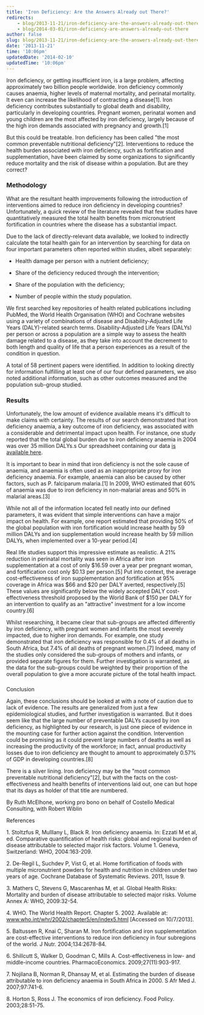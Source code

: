 ```yaml
---
title: 'Iron Deficiency: Are the Answers Already out There?'
redirects:
    - blog/2013-11-21/iron-deficiency-are-the-answers-already-out-there
    - blog/2014-03-01/iron-deficiency-are-answers-already-out-there
author: false
slug: blog/2013-11-21/iron-deficiency-are-the-answers-already-out-there
date: '2013-11-21'
time: '10:06pm'
updatedDate: '2014-02-10'
updatedTime: '10:06pm'
---
```

Iron deficiency, or getting insufficient iron, is a large problem, affecting approximately two billion people worldwide. Iron deficiency commonly causes anaemia, higher levels of maternal mortality, and perinatal mortality. It even can increase the likelihood of contracting a disease[1]. Iron deficiency contributes substantially to global death and disability, particularly in developing countries. Pregnant women, perinatal women and young children are the most affected by iron deficiency, largely because of the high iron demands associated with pregnancy and growth.[1]

But this could be treatable. Iron deficiency has been called "the most common preventable nutritional deficiency"[2]. Interventions to reduce the health burden associated with iron deficiency, such as fortification and supplementation, have been claimed by some organizations to significantly reduce mortality and the risk of disease within a population. But are they correct?

### Methodology

What are the resultant health improvements following the introduction of interventions aimed to reduce iron deficiency in developing countries? Unfortunately, a quick review of the literature revealed that few studies have quantitatively measured the total health benefits from micronutrient fortification in countries where the disease has a substantial impact.

Due to the lack of directly-relevant data available, we looked to indirectly calculate the total health gain for an intervention by searching for data on four important parameters often reported within studies, albeit separately:

*   Health damage per person with a nutrient deficiency;

*   Share of the deficiency reduced through the intervention;

*   Share of the population with the deficiency;

*   Number of people within the study population.

We first searched key repositories of health related publications including PubMed, the World Health Organisation (WHO) and Cochrane websites using a variety of combinations of disease and Disability-Adjusted Life Years (DALY)-related search terms. Disability-Adjusted Life Years (DALYs) per person or across a population are a simple way to assess the health damage related to a disease, as they take into account the decrement to both length and quality of life that a person experiences as a result of the condition in question.

A total of 58 pertinent papers were identified. In addition to looking directly for information fulfilling at least one of our four defined parameters, we also noted additional information, such as other outcomes measured and the population sub-group studied.

### Results

Unfortunately, the low amount of evidence available means it's difficult to make claims with certainty. The results of our search demonstrated that iron deficiency anaemia, a key outcome of iron deficiency, was associated with a considerable and detrimental impact upon health. For instance, one study reported that the total global burden due to iron deficiency anaemia in 2004 was over 35 million DALYs.s Our spreadsheet containing our data [is available here](https://docs.google.com/spreadsheet/ccc?key=0As_48dde-9C3dDA3LWhFU3kxeUpfRlo3WkxVTFZMbGc&usp=sharing#gid=0).

It is important to bear in mind that iron deficiency is not the sole cause of anaemia, and anaemia is often used as an inappropriate proxy for iron deficiency anaemia. For example, anaemia can also be caused by other factors, such as P. falciparum malaria.[1] In 2009, WHO estimated that 60% of anaemia was due to iron deficiency in non-malarial areas and 50% in malarial areas.[3]

While not all of the information located fell neatly into our defined parameters, it was evident that simple interventions can have a major impact on health. For example, one report estimated that providing 50% of the global population with iron fortification would increase health by 59 million DALYs and ion supplementation would increase health by 59 million DALYs, when implemented over a 10-year period.[4]

Real life studies support this impressive estimate as realistic. A 21% reduction in perinatal mortality was seen in Africa after iron supplementation at a cost of only $16.59 over a year per pregnant woman, and fortification cost only $0.13 per person.[5] Put into context, the average cost-effectiveness of iron supplementation and fortification at 95% coverage in Africa was $66 and $20 per DALY averted, respectively.[5] These values are significantly below the widely accepted DALY cost-effectiveness threshold proposed by the World Bank of $150 per DALY for an intervention to qualify as an "attractive" investment for a low income country.[6]

Whilst researching, it became clear that sub-groups are affected differently by iron deficiency, with pregnant women and infants the most severely impacted, due to higher iron demands. For example, one study demonstrated that iron deficiency was responsible for 0.4% of all deaths in South Africa, but 7.4% of all deaths of pregnant women.[7] Indeed, many of the studies only considered the sub-groups of mothers and infants, or provided separate figures for them. Further investigation is warranted, as the data for the sub-groups could be weighted by their proportion of the overall population to give a more accurate picture of the total health impact.

### 
Conclusion

Again, these conclusions should be looked at with a note of caution due to lack of evidence. The results are generalized from just a few epidemiological studies, and further investigation is warranted. But it does seem like that the large number of preventable DALYs caused by iron deficiency, as highlighted by our research, is just one piece of evidence in the mounting case for further action against the condition. Intervention could be promising as it could prevent large numbers of deaths as well as increasing the productivity of the workforce; in fact, annual productivity losses due to iron deficiency are thought to amount to approximately 0.57% of GDP in developing countries.[8]

There is a silver lining. Iron deficiency may be the "most common preventable nutritional deficiency"[2], but with the facts on the cost-effectiveness and health benefits of interventions laid out, one can but hope that its days as holder of that title are numbered.

By Ruth McElhone, working pro bono on behalf of Costello Medical Consulting, with Robert Wiblin

References

1\. Stoltzfus R, Mulllany L, Black R. Iron deficiency anaemia. In: Ezzati M et al, ed. Comparative quantification of health risks: global and regional burden of disease attributable to selected major risk factors. Volume 1\. Geneva, Switzerland: WHO, 2004:163-209.

2\. De-Regil L, Suchdev P, Vist G, et al. Home fortification of foods with multiple micronutrient powders for health and nutrition in children under two years of age. Cochrane Database of Systematic Reviews. 2011, Issue 9.

3\. Mathers C, Stevens G, Mascarenhas M, et al. Global Health Risks: Mortality and burden of disease attributable to selected major risks. Volume Annex A: WHO, 2009:32-54.

4\. WHO. The World Health Report. Chapter 5\. 2002\. Available at: www.who.int/whr/2002/chapter5/en/index5.html [Accessed on 10/7/2013].

5\. Baltussen R, Knai C, Sharan M. Iron fortification and iron supplementation are cost-effective interventions to reduce iron deficiency in four subregions of the world. J Nutr. 2004;134:2678-84.

6\. Shillcutt S, Walker D, Goodman C, Mills A. Cost-effectiveness in low- and middle-income countries. PharmacoEconomics. 2009;27(11):903-917.

7\. Nojilana B, Norman R, Dhansay M, et al. Estimating the burden of disease attributable to iron deficiency anaemia in South Africa in 2000\. S Afr Med J. 2007;97:741-6.

8\. Horton S, Ross J. The economics of iron deficiency. Food Policy. 2003;28:51-75.